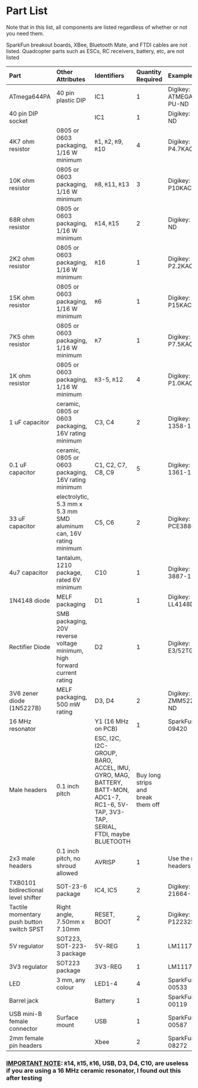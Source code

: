 # Part List #

Note that in this list, all components are listed regardless of whether or not you need them.

SparkFun breakout boards, XBee, Bluetooth Mate, and FTDI cables are not listed.
Quadcopter parts such as ESCs, RC receivers, battery, etc, are not listed

|Part|Other Attributes|Identifiers|Quantity Required|Example Product|
|:---|:---------------|:----------|:----------------|:--------------|
|ATmega644PA|40 pin plastic DIP|IC1        |1                |Digikey: ATMEGA644PA-PU-ND|
|40 pin DIP socket|                |IC1        |1                |Digikey: A411-ND|
|4K7 ohm resistor|0805 or 0603 packaging, 1/16 W minimum|`R`1, `R`2, `R`9, `R`10|4                |Digikey: P4.7KACT-ND|
|10K ohm resistor|0805 or 0603 packaging, 1/16 W minimum|`R`8, `R`11, `R`13|3                |Digikey: P10KACT-ND|
|68R ohm resistor|0805 or 0603 packaging, 1/16 W minimum|`R`14, `R`15|2                |Digikey: P68ACT-ND|
|2K2 ohm resistor|0805 or 0603 packaging, 1/16 W minimum|`R`16      |1                |Digikey: P2.2KACT-ND|
|15K ohm resistor|0805 or 0603 packaging, 1/16 W minimum|`R`6       |1                |Digikey: P15KACT-ND|
|7K5 ohm resistor|0805 or 0603 packaging, 1/16 W minimum|`R`7       |1                |Digikey: P7.5KACT-ND|
|1K ohm resistor|0805 or 0603 packaging, 1/16 W minimum|`R`3-5, `R`12|4                |Digikey: P1.0KACT-ND|
|1 uF capacitor|ceramic, 0805 or 0603 packaging, 16V rating minimum|C3, C4     |2                |Digikey: 311-1358-1-ND|
|0.1 uF capacitor|ceramic, 0805 or 0603 packaging, 16V rating minimum|C1, C2, C7, C8, C9|5                |Digikey: 311-1361-1-ND|
|33 uF capacitor|electrolytic, 5.3 mm x 5.3 mm SMD aluminum can, 16V rating minimum|C5, C6     |2                |Digikey: PCE3886CT-ND|
|4u7 capacitor|tantalum, 1210 package, rated 6V minimum|C10        |1                |Digikey: 478-3887-1-ND|
|1N4148 diode|MELF packaging  |D1         |1                |Digikey: LL4148DICT-ND|
|Rectifier Diode|SMB packaging, 20V reverse voltage minimum, high forward current rating|D2         |1                |Digikey: SSB44-E3/52TGICT-ND|
|3V6 zener diode (1N5227B)|MELF packaging, 500 mW rating|D3, D4     |2                |Digikey: ZMM5227BDICT-ND|
|16 MHz resonator|                |Y1 (16 MHz on PCB)|1                |SparkFun: COM-09420|
|Male headers|0.1 inch pitch  |ESC, I2C, I2C-GROUP, BARO, ACCEL, IMU, GYRO, MAG, BATTERY, BATT-MON, ADC1-7, RC1-6, 5V-TAP, 3V3-TAP, SERIAL, FTDI, maybe BLUETOOTH|Buy long strips and break them off|               |
|2x3 male headers|0.1 inch pitch, no shroud allowed|AVRISP     |1                |Use the male headers you buy|
|TXB0101 bidirectional level shifter|SOT-23-6 package|IC4, IC5   |2                |Digikey: 296-21664-1-ND|
|Tactile momentary push button switch SPST|Right angle, 7.50mm x 7.10mm|RESET, BOOT|2                |Digikey: P12232SCT-ND|
|5V regulator|SOT223, SOT-223-3 package|5V-REG     |1                |LM1117MPX-5.0  |
|3V3 regulator|SOT223 package  |3V3-REG    |1                |LM1117MPX-3.3  |
|LED |3 mm, any colour|LED1-4     |4                |SparkFun: COM-00533|
|Barrel jack|                |Battery    |1                |SparkFun: PRT-00119|
|USB mini-B female connector|Surface mount   |USB        |1                |SparkFun: PRT-00587|
|2mm female pin headers|                |Xbee       |2                |SparkFun: PRT-08272|

### [IMPORTANT NOTE](UsbTesting.md): `R`14, `R`15, `R`16, USB, D3, D4, C10, are useless if you are using a 16 MHz ceramic resonator, I found out this after testing ###